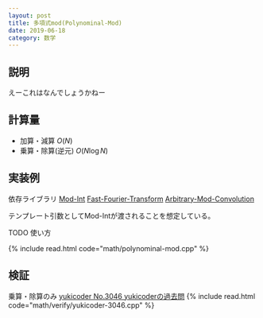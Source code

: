 ```yaml
---
layout: post
title: 多項式mod(Polynominal-Mod)
date: 2019-06-18
category: 数学
---
```


## 説明
えーこれはなんでしょうかねー

## 計算量
* 加算・減算 $O(N)$
* 乗算・除算(逆元) $O(N \log N)$

## 実装例
依存ライブラリ [Mod-Int](../math/mod-int.html) [Fast-Fourier-Transform](../math/fast-fourier-transform.html) [Arbitrary-Mod-Convolution](../math/arbitrary-mod-convolution.html)

テンプレート引数としてMod-Intが渡されることを想定している。

TODO 使い方

{% include read.html code="math/polynominal-mod.cpp" %}

## 検証
乗算・除算のみ
[yukicoder No.3046 yukicoderの過去問](https://yukicoder.me/problems/no/3046)
{% include read.html code="math/verify/yukicoder-3046.cpp" %}

